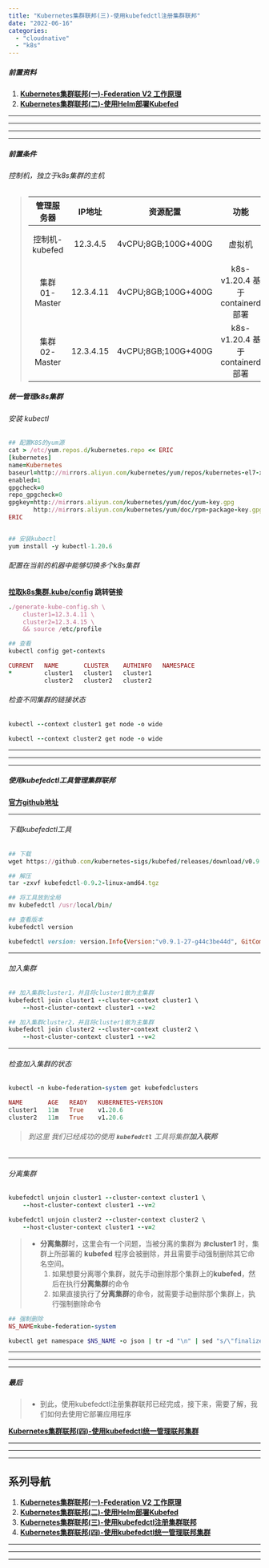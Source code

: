 ```yaml
---
title: "Kubernetes集群联邦(三)-使用kubefedctl注册集群联邦"
date: "2022-06-16"
categories: 
  - "cloudnative"
  - "k8s"
---
```


##### 前置资料

1. **[Kubernetes集群联邦(一)-Federation V2 工作原理](kubernetes%e9%9b%86%e7%be%a4%e8%81%94%e9%82%a6%e4%b8%80-federation-v2-%e5%b7%a5%e4%bd%9c%e5%8e%9f%e7%90%86)**
2. **[Kubernetes集群联邦(二)-使用Helm部署Kubefed](kubernetes%e9%9b%86%e7%be%a4%e8%81%94%e9%82%a6%e4%ba%8c-%e4%bd%bf%e7%94%a8helm%e9%83%a8%e7%bd%b2kubefed)**

* * *

* * *

* * *

* * *

##### 前置条件

###### 控制机，独立于k8s集群的主机

> | 管理服务器 | IP地址 | 资源配置 | 功能 | 备注 |
> | :-: | :-: | :-: | :-: | :-: |
> | 控制机-kubefed | 12.3.4.5 | 4vCPU;8GB;100G+400G | 虚拟机 | CentOS7.9 内核：3.10以上 |
> | 集群01-Master | 12.3.4.11 | 4vCPU;8GB;100G+400G | k8s-v1.20.4 基于containerd部署 | CentOS7.9 内核：3.10以上 |
> | 集群02-Master | 12.3.4.15 | 4vCPU;8GB;100G+400G | k8s-v1.20.4 基于containerd部署 | CentOS7.9 内核：3.10以上 |

##### 统一管理k8s集群

###### 安装 kubectl

```ruby
## 配置K8S的yum源
cat > /etc/yum.repos.d/kubernetes.repo << ERIC
[kubernetes]
name=Kubernetes
baseurl=http://mirrors.aliyun.com/kubernetes/yum/repos/kubernetes-el7-x86_64
enabled=1
gpgcheck=0
repo_gpgcheck=0
gpgkey=http://mirrors.aliyun.com/kubernetes/yum/doc/yum-key.gpg
       http://mirrors.aliyun.com/kubernetes/yum/doc/rpm-package-key.gpg
ERIC


## 安装kubectl
yum install -y kubectl-1.20.6

```

###### 配置在当前的机器中能够切换多个k8s集群

**[拉取k8s集群.kube/config](k8s-%e5%a4%9a%e9%9b%86%e7%be%a4%e5%88%87%e6%8d%a2 "拉取k8s集群.kube/config") 跳转链接**

```ruby
./generate-kube-config.sh \
    cluster1=12.3.4.11 \
    cluster2=12.3.4.15 \
    && source /etc/profile

```

```ruby
## 查看
kubectl config get-contexts
```

```ruby
CURRENT   NAME       CLUSTER    AUTHINFO   NAMESPACE
*         cluster1   cluster1   cluster1
          cluster2   cluster2   cluster2

```

###### 检查不同集群的链接状态

```ruby
kubectl --context cluster1 get node -o wide

kubectl --context cluster2 get node -o wide

```

* * *

* * *

* * *

##### 使用**kubefedctl**工具管理集群联邦

**[官方github地址](https://github.com/kubernetes-sigs/kubefed/tags "官方github下载地址")**

* * *

###### 下载kubefedctl工具

```ruby
## 下载
wget https://github.com/kubernetes-sigs/kubefed/releases/download/v0.9.2/kubefedctl-0.9.2-linux-amd64.tgz

## 解压
tar -zxvf kubefedctl-0.9.2-linux-amd64.tgz

## 将工具放到全局
mv kubefedctl /usr/local/bin/

```

```ruby
## 查看版本
kubefedctl version

kubefedctl version: version.Info{Version:"v0.9.1-27-g44c3be44d", GitCommit:"44c3be44db2385f6a09d815d0942679e0e0f04d2", GitTreeState:"clean", BuildDate:"2022-05-18T08:31:38Z", GoVersion:"go1.16.6", Compiler:"gc", Platform:"linux/amd64"}

```

* * *

###### 加入集群

```ruby
## 加入集群cluster1，并且将cluster1做为主集群
kubefedctl join cluster1 --cluster-context cluster1 \
    --host-cluster-context cluster1 --v=2

## 加入集群cluster2，并且将cluster1做为主集群
kubefedctl join cluster2 --cluster-context cluster2 \
    --host-cluster-context cluster1 --v=2

```

* * *

###### 检查加入集群的状态

```ruby
kubectl -n kube-federation-system get kubefedclusters

```

```ruby
NAME       AGE   READY   KUBERNETES-VERSION
cluster1   11m   True    v1.20.6
cluster2   11m   True    v1.20.6

```

> ###### 到这里 我们已经成功的使用 **`kubefedctl`** 工具将集群**加入联邦**

* * *

###### 分离集群

```ruby
kubefedctl unjoin cluster1 --cluster-context cluster1 \
    --host-cluster-context cluster1 --v=2

kubefedctl unjoin cluster2 --cluster-context cluster2 \
    --host-cluster-context cluster1 --v=2

```

> - **分离集群**时，这里会有一个问题，当被分离的集群为 **`非`cluster1** 时，集群上所部署的 **kubefed** 程序会被删除，并且需要手动强制删除其它命名空间。
>     1. 如果想要分离哪个集群，就先手动删除那个集群上的**kubefed**，然后在执行**分离集群**的命令
>     2. 如果直接执行了**分离集群**的命令，就需要手动删除那个集群上，执行强制删除命令

```ruby
## 强制删除
NS_NAME=kube-federation-system

kubectl get namespace $NS_NAME -o json | tr -d "\n" | sed "s/\"finalizers\": \[[^]]\+\]/\"finalizers\": []/" | kubectl replace --raw /api/v1/namespaces/$NS_NAME/finalize -f -
```

* * *

* * *

* * *

##### 最后

> - 到此，使用kubefedctl注册集群联邦已经完成，接下来，需要了解，我们如何去使用它部署应用程序

**[Kubernetes集群联邦(四)-使用kubefedctl统一管理联邦集群](kubernetes%e9%9b%86%e7%be%a4%e8%81%94%e9%82%a6%e5%9b%9b-%e4%bd%bf%e7%94%a8kubefedctl%e7%bb%9f%e4%b8%80%e7%ae%a1%e7%90%86%e8%81%94%e9%82%a6%e9%9b%86%e7%be%a4)**

* * *

* * *

* * *

## 系列导航

1. **[Kubernetes集群联邦(一)-Federation V2 工作原理](kubernetes%e9%9b%86%e7%be%a4%e8%81%94%e9%82%a6%e4%b8%80-federation-v2-%e5%b7%a5%e4%bd%9c%e5%8e%9f%e7%90%86)**
2. **[Kubernetes集群联邦(二)-使用Helm部署Kubefed](kubernetes%e9%9b%86%e7%be%a4%e8%81%94%e9%82%a6%e4%ba%8c-%e4%bd%bf%e7%94%a8helm%e9%83%a8%e7%bd%b2kubefed)**
3. **[Kubernetes集群联邦(三)-使用kubefedctl注册集群联邦](kubernetes%e9%9b%86%e7%be%a4%e8%81%94%e9%82%a6%e4%b8%89-%e4%bd%bf%e7%94%a8kubefedctl%e6%b3%a8%e5%86%8c%e9%9b%86%e7%be%a4%e8%81%94%e9%82%a6)**
4. **[Kubernetes集群联邦(四)-使用kubefedctl统一管理联邦集群](kubernetes%e9%9b%86%e7%be%a4%e8%81%94%e9%82%a6%e5%9b%9b-%e4%bd%bf%e7%94%a8kubefedctl%e7%bb%9f%e4%b8%80%e7%ae%a1%e7%90%86%e8%81%94%e9%82%a6%e9%9b%86%e7%be%a4)**

* * *

* * *

* * *
